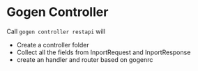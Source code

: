 # Gogen Controller

Call `gogen controller restapi` will

* Create a controller folder
* Collect all the fields from InportRequest and InportResponse
* create an handler and router based on gogenrc
